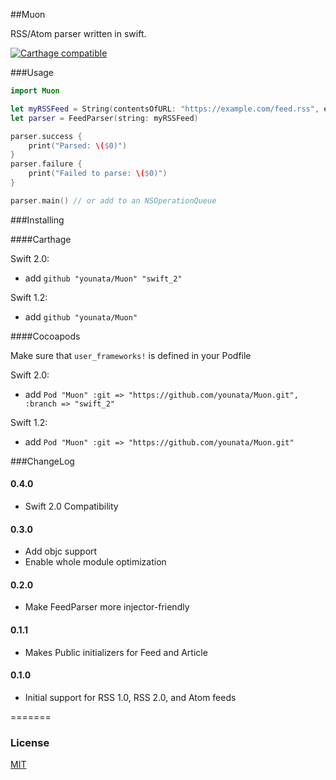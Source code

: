 ##Muon

RSS/Atom parser written in swift.

[![Carthage compatible](https://img.shields.io/badge/Carthage-compatible-4BC51D.svg?style=flat)](https://github.com/Carthage/Carthage)

###Usage

```swift
import Muon

let myRSSFeed = String(contentsOfURL: "https://example.com/feed.rss", encoding: NSUTF8StringEncoding)
let parser = FeedParser(string: myRSSFeed)

parser.success {
    print("Parsed: \($0)")
}
parser.failure {
    print("Failed to parse: \($0)")
}

parser.main() // or add to an NSOperationQueue
```

###Installing

####Carthage

Swift 2.0:

* add `github "younata/Muon" "swift_2"`

Swift 1.2:

* add `github "younata/Muon"`

####Cocoapods

Make sure that `user_frameworks!` is defined in your Podfile

Swift 2.0:

* add `Pod "Muon" :git => "https://github.com/younata/Muon.git", :branch => "swift_2"`

Swift 1.2:

* add `Pod "Muon" :git => "https://github.com/younata/Muon.git"`

###ChangeLog

#### 0.4.0

- Swift 2.0 Compatibility

#### 0.3.0

- Add objc support
- Enable whole module optimization

#### 0.2.0

- Make FeedParser more injector-friendly

#### 0.1.1

- Makes Public initializers for Feed and Article

#### 0.1.0

- Initial support for RSS 1.0, RSS 2.0, and Atom feeds

=======
### License

[MIT](LICENSE)

